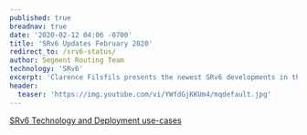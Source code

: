 ```yaml
---
published: true
breadnav: true
date: '2020-02-12 04:06 -0700'
title: 'SRv6 Updates February 2020'
redirect_to: /srv6-status/
author: Segment Routing Team
technology: 'SRv6'
excerpt: 'Clarence Filsfils presents the newest SRv6 developments in the series "SRv6 Technology and Deployment use-cases"'
header:
  teaser: 'https://img.youtube.com/vi/YWfdGjKKUm4/mqdefault.jpg'
---
```


[SRv6 Technology and Deployment use-cases](</srv6-status/>)
